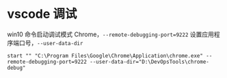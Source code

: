 # vscode 调试

win10 命令启动调试模式 Chrome，`--remote-debugging-port=9222` 设置应用程序端口号，`--user-data-dir`
```shell
start "" "C:\Program Files\Google\Chrome\Application\chrome.exe" --remote-debugging-port=9222 --user-data-dir="D:\DevOpsTools\chrome-debug"
```